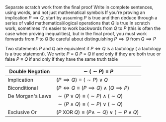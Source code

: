 Separate scratch work from the final proof
Write in complete sentences, using words, and not just mathematical symbols
If you're proving an implication $P\implies Q$, start by assuming $P$ is true and then deduce through a series of valid mathematical/logical operations that $Q$ is true
In scratch work, sometimes it's easier to work backwords from $Q$ to $P$ (this is often the case when proving inequalities), but in the final proof, you must work forwards from $P$ to $Q$
Be careful about distinguishing $P\implies Q$ from $Q \implies P$

Two statements $P$ and $Q$ are equivalent if $P \Leftrightarrow Q$ is a tautology ( a tautology is a true statement).
	We write $P \equiv Q$
	$P \equiv Q$ if and only if they are both true or false
	$P \equiv Q$ if and only if they have the same truth table

| Double Negation  | $\sim(\sim P) \equiv P$                                         |
| ---------------- | -------------------------------------------------------------- |
| Implication      | $(P\implies Q)\equiv (\sim P) \lor Q$                          |
| Biconditional    | $(P \Leftrightarrow Q \equiv (P\implies Q) \land (Q\implies P)$ |
| De Morgan's Laws | $\sim(P\lor Q)\equiv(\sim P)\land (\sim Q)$                    |
|                  | $\sim(P\land Q)\equiv (\sim P)\lor (\sim Q)$                   |
| Exclusive Or     | $(P \textrm{ XOR } Q) \equiv (P\land\sim Q) \lor (\sim P \land Q)$                      |

